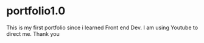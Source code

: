 # portfolio1.0
This is my first portfolio since i learned Front end Dev. 
I am using Youtube to direct me. 
Thank you
